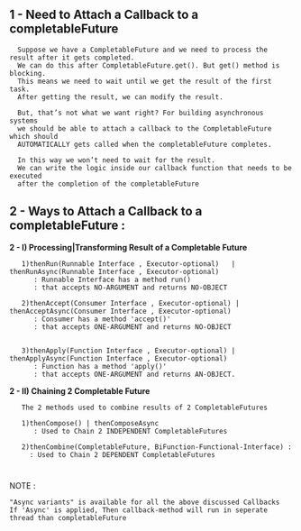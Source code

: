 ## 1 - Need to Attach a Callback to a completableFuture

      Suppose we have a CompletableFuture and we need to process the result after it gets completed.
      We can do this after CompletableFuture.get(). But get() method is blocking.
      This means we need to wait until we get the result of the first task. 
      After getting the result, we can modify the result.

      But, that’s not what we want right? For building asynchronous systems 
      we should be able to attach a callback to the CompletableFuture which should 
      AUTOMATICALLY gets called when the completableFuture completes.

      In this way we won’t need to wait for the result.
      We can write the logic inside our callback function that needs to be executed 
      after the completion of the completableFuture



## 2 - Ways to Attach a Callback to a completableFuture :


**2 - I) Processing|Transforming Result of a Completable Future**
 
       1)thenRun(Runnable Interface , Executor-optional)   | thenRunAsync(Runnable Interface , Executor-optional)      
	      : Runnable Interface has a method run() 
	      : that accepts NO-ARGUMENT and returns NO-OBJECT 
	      
       2)thenAccept(Consumer Interface , Executor-optional) | thenAcceptAsync(Consumer Interface , Executor-optional)   
	      : Consumer has a method 'accept()' 
	      : that accepts ONE-ARGUMENT and returns NO-OBJECT 
	      

       3)thenApply(Function Interface , Executor-optional) | thenApplyAsync(Function Interface , Executor-optional) 
	      : Function has a method 'apply()'  
	      : that accepts ONE-ARGUMENT and returns AN-OBJECT. 
		
		
	
     
**2 - II) Chaining 2 Completable Future**
     
       The 2 methods used to combine results of 2 CompletableFutures

       1)thenCompose() | thenComposeAsync
          : Used to Chain 2 INDEPENDENT CompletableFutures
	
       2)thenCombine(CompletableFuture, BiFunction-Functional-Interface) :  
         : Used to Chain 2 DEPENDENT CompletableFutures
      
#  
   
 NOTE : 
 
    "Async variants" is available for all the above discussed Callbacks
    If 'Async' is applied, Then callback-method will run in seperate thread than completableFuture
     
     
     
     
     
